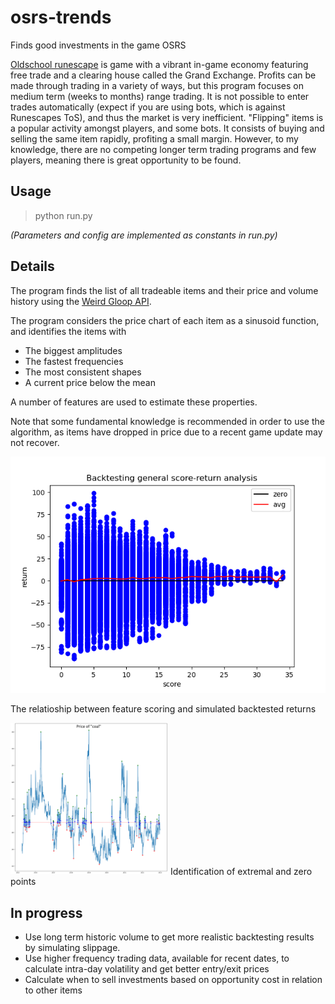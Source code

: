 # osrs-trends
Finds good investments in the game OSRS

[Oldschool runescape](https://oldschool.runescape.com/) is game with a vibrant in-game economy featuring free trade and a clearing house called the Grand Exchange. Profits can be made through trading in a variety of ways, but this program focuses on medium term (weeks to months) range trading. It is not possible to enter trades automatically (expect if you are using bots, which is against Runescapes ToS), and thus the market is very inefficient. "Flipping" items is a popular activity amongst players, and some bots. It consists of buying and selling the same item rapidly, profiting a small margin. However, to my knowledge, there are no competing longer term trading programs and few players, meaning there is great opportunity to be found.

## Usage

> python run.py

*(Parameters and config are implemented as constants in run.py)*

## Details

The program finds the list of all tradeable items and their price and volume history using the [Weird Gloop API](https://api.weirdgloop.org/).

The program considers the price chart of each item as a sinusoid function, and identifies the items with
* The biggest amplitudes
* The fastest frequencies
* The most consistent shapes
* A current price below the mean

A number of features are used to estimate these properties.

Note that some fundamental knowledge is recommended in order to use the algorithm, as items have dropped in price due to a recent game update may not recover.

![](https://github.com/sthoresen/osrs-trends/blob/main/backtest_plot.png)


The relatioship between feature scoring and simulated backtested returns


<img src="https://github.com/sthoresen/osrs-trends/blob/main/coal.png" width="50%" alt="Identification of extremal and zero points" />
Identification of extremal and zero points

## In progress

* Use long term historic volume to get more realistic backtesting results by simulating slippage.
* Use higher frequency trading data, available for recent dates, to calculate intra-day volatility and get better entry/exit prices
* Calculate when to sell investments based on opportunity cost in relation to other items

